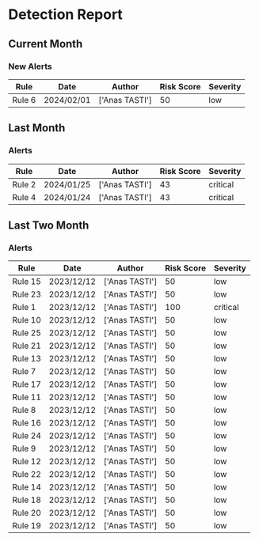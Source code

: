 # Detection Report
## Current Month
### New Alerts
| Rule | Date | Author | Risk Score | Severity |
| --- | --- | --- | --- | --- |
| Rule 6|2024/02/01|['Anas TASTI']|50|low
## Last Month
### Alerts
| Rule | Date | Author | Risk Score | Severity |
| --- | --- | --- | --- | --- |
|Rule 2|2024/01/25|['Anas TASTI']|43|critical
|Rule 4|2024/01/24|['Anas TASTI']|43|critical
## Last Two Month
### Alerts
| Rule | Date | Author | Risk Score | Severity |
| --- | --- | --- | --- | --- |
| Rule 15|2023/12/12|['Anas TASTI']|50|low
| Rule 23|2023/12/12|['Anas TASTI']|50|low
| Rule 1|2023/12/12|['Anas TASTI']|100|critical
| Rule 10|2023/12/12|['Anas TASTI']|50|low
| Rule 25|2023/12/12|['Anas TASTI']|50|low
| Rule 21|2023/12/12|['Anas TASTI']|50|low
| Rule 13|2023/12/12|['Anas TASTI']|50|low
| Rule 7|2023/12/12|['Anas TASTI']|50|low
| Rule 17|2023/12/12|['Anas TASTI']|50|low
| Rule 11|2023/12/12|['Anas TASTI']|50|low
| Rule 8|2023/12/12|['Anas TASTI']|50|low
| Rule 16|2023/12/12|['Anas TASTI']|50|low
| Rule 24|2023/12/12|['Anas TASTI']|50|low
| Rule 9|2023/12/12|['Anas TASTI']|50|low
| Rule 12|2023/12/12|['Anas TASTI']|50|low
| Rule 22|2023/12/12|['Anas TASTI']|50|low
| Rule 14|2023/12/12|['Anas TASTI']|50|low
| Rule 18|2023/12/12|['Anas TASTI']|50|low
| Rule 20|2023/12/12|['Anas TASTI']|50|low
| Rule 19|2023/12/12|['Anas TASTI']|50|low
